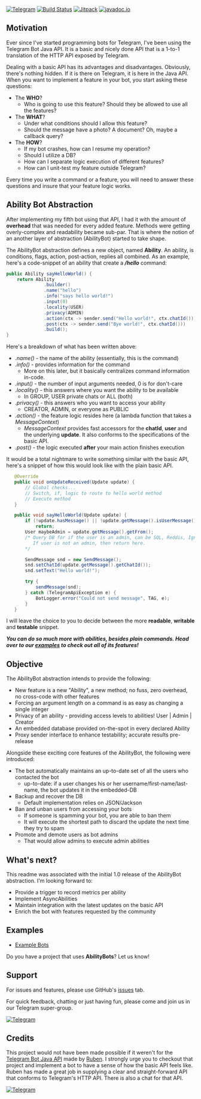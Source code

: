 [![Telegram](http://trellobot.doomdns.org/telegrambadge.svg)](https://telegram.me/AbilityBots)
[![Build Status](https://travis-ci.org/addo37/AbilityBots.svg?branch=master)](https://travis-ci.org/addo37/AbilityBots)
[![Jitpack](https://jitpack.io/v/addo37/AbilityBots.svg)](https://jitpack.io/#addo37/AbilityBots)
[![javadoc.io](https://javadocio-badges.herokuapp.com/net.moznion/mysql-diff/badge.svg)](https://addo37.github.io/AbilityBots/)

Motivation
----------
Ever since I've started programming bots for Telegram, I've been using the Telegram Bot Java API. It is a basic and nicely done API that is a 1-to-1 translation of the HTTP API exposed by Telegram.

Dealing with a basic API has its advantages and disadvantages. Obviously, there's nothing hidden. If it is there on Telegram, it is here in the Java API.
When you want to implement a feature in your bot, you start asking these questions:

* The **WHO**?
    * Who is going to use this feature? Should they be allowed to use all the features?
* The **WHAT**?
    * Under what conditions should I allow this feature?
    * Should the message have a photo? A document? Oh, maybe a callback query?
* The **HOW**?
    * If my bot crashes, how can I resume my operation?
    * Should I utilize a DB?
    * How can I separate logic execution of different features?
    * How can I unit-test my feature outside Telegram?

Every time you write a command or a feature, you will need to answer these questions and insure that your feature logic works.

Ability Bot Abstraction
-----------------------
After implementing my fifth bot using that API, I had it with the amount of **overhead** that was needed for every added feature. Methods were getting overly-complex and readability became sub-par.
That is where the notion of an another layer of abstraction (AbilityBot) started to take shape.

The AbilityBot abstraction defines a new object, named **Ability**. An ability, is conditions, flags, action, post-action, replies all combined.
As an example, here's a code-snippet of an ability that create a ***/hello*** command:

```java
public Ability sayHelloWorld() {
    return Ability
              .builder()
              .name("hello")
              .info("says hello world!")
              .input(0)
              .locality(USER)
              .privacy(ADMIN)
              .action(ctx -> sender.send("Hello world!", ctx.chatId()))
              .post(ctx -> sender.send("Bye world!", ctx.chatId()))
              .build();
}
```
Here's a breakdown of what has been written above:
* *.name()* - the name of the ability (essentially, this is the command)
* *.info()* - provides information for the command
    * More on this later, but it basically centralizes command information in-code.
* *.input()* - the number of input arguments needed, 0 is for don't-care
* *.locality()* - this answers where you want the ability to be available
    * In GROUP, USER private chats or ALL (both)
* *.privacy()* - this answers who you want to access your ability
    * CREATOR, ADMIN, or everyone as PUBLIC
* *.action()* - the feature logic resides here (a lambda function that takes a *MessageContext*)
    * *MessageContext* provides fast accessors for the **chatId**, **user** and the underlying **update**. It also conforms to the specifications of the basic API.
* *.post()* - the logic executed **after** your main action finishes execution

It would be a total nightmare to write something similar with the basic API, here's a snippet of how this would look like with the plain basic API.

```java
   @Override
   public void onUpdateReceived(Update update) {
       // Global checks...
       // Switch, if, logic to route to hello world method
       // Execute method
   }

   public void sayHelloWorld(Update update) {
       if (!update.hasMessage() || !update.getMessage().isUserMessage() || !update.getMessage().hasText() || update.getMessage.getText().isEmpty())
           return;
       User maybeAdmin = update.getMessage().getFrom();
       /* Query DB for if the user is an admin, can be SQL, Reddis, Ignite, etc...
          If user is not an admin, then return here.
       */

       SendMessage snd = new SendMessage();
       snd.setChatId(update.getMessage().getChatId());
       snd.setText("Hello world!");

       try {
           sendMessage(snd);
       } catch (TelegramApiException e) {
           BotLogger.error("Could not send message", TAG, e);
       }
   }
```

I will leave the choice to you to decide between the more **readable**, **writable** and **testable** snippet.

***You can do so much more with abilities, besides plain commands. Head over to our [examples](#examples) to check out all of its features!***

Objective
---------
The AbilityBot abstraction intends to provide the following:
* New feature is a new "Ability", a new method; no fuss, zero overhead, no cross-code with other features
* Forcing an argument length on a command is as easy as changing a single integer
* Privacy of an ability - providing access levels to abilities! User | Admin | Creator
* An embedded database provided on-the-spot in every declared Ability
* Proxy sender interface to enhance testability; accurate results pre-release

Alongside these exciting core features of the AbilityBot, the following were introduced:
* The bot automatically maintains an up-to-date set of all the users who contacted the bot
    * up-to-date: if a user changes his or her username/first-name/last-name, the bot updates it in the embedded-DB
* Backup and recover the DB
    * Default implementation relies on JSON/Jackson
* Ban and unban users from accessing your bots
    * If someone is spamming your bot, you are able to ban them
    * It will execute the shortest path to discard the update the next time they try to spam
* Promote and demote users as bot admins
    * That would allow admins to execute admin abilities

What's next?
------------
This readme was associated with the initial 1.0 release of the AbilityBot abstraction. I'm looking forward to:
* Provide a trigger to record metrics per ability
* Implement AsyncAbilities
* Maintain integration with the latest updates on the basic API
* Enrich the bot with features requested by the community

Examples
-------------------
* [Example Bots](https://github.com/addo37/ExampleBots)

Do you have a project that uses **AbilityBots**? Let us know!

Support
-------
For issues and features, please use GitHub's [issues](https://github.com/addo37/AbilityBots/issues) tab.

For quick feedback, chatting or just having fun, please come and join us in our Telegram super-group.

[![Telegram](http://trellobot.doomdns.org/telegrambadge.svg)](https://telegram.me/AbilityBots)

Credits
-------
This project would not have been made possible if it weren't for the [Telegram Bot Java API](https://github.com/rubenlagus/TelegramBots) made by [Ruben](https://github.com/rubenlagus).
I strongly urge you to checkout that project and implement a bot to have a sense of how the basic API feels like.
Ruben has made a great job in supplying a clear and straight-forward API that conforms to Telegram's HTTP API.
There is also a chat for that API.

[![Telegram](http://trellobot.doomdns.org/telegrambadge.svg)](https://telegram.me/JavaBotsApi)
